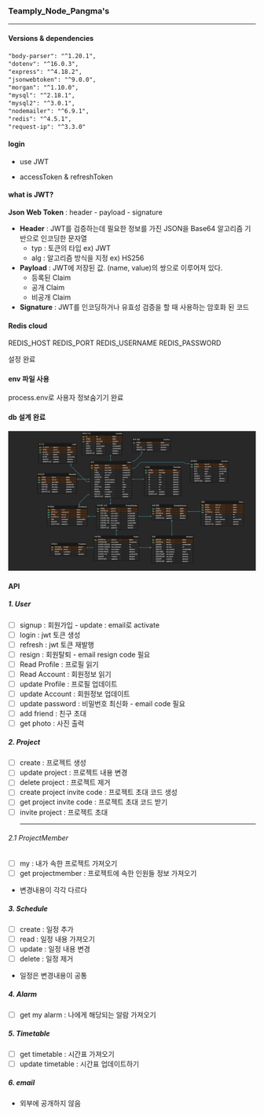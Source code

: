 ### Teamply_Node_Pangma's

<hr>

#### Versions & dependencies
    "body-parser": "^1.20.1",
    "dotenv": "^16.0.3",
    "express": "^4.18.2",
    "jsonwebtoken": "^9.0.0",
    "morgan": "^1.10.0",
    "mysql": "^2.18.1",
    "mysql2": "^3.0.1",
    "nodemailer": "^6.9.1",
    "redis": "^4.5.1",
    "request-ip": "^3.3.0"

#### login 

- use JWT

- accessToken & refreshToken


#### what is JWT?

**Json Web Token** : header - payload - signature

- **Header** : JWT를 검증하는데 필요한 정보를 가진 JSON을 Base64 알고리즘 기반으로 인코딩한 문자열
  - typ : 토큰의 타입 ex) JWT
  - alg : 알고리즘 방식을 지정 ex) HS256
- **Payload** : JWT에 저장된 값. (name, value)의 쌍으로 이루어져 있다. 
  - 등록된 Claim
  - 공개 Claim
  - 비공개 Claim
- **Signature** : JWT를 인코딩하거나 유효성 검증을 할 때 사용하는 암호화 된 코드


#### Redis cloud

REDIS_HOST
REDIS_PORT
REDIS_USERNAME
REDIS_PASSWORD 

설정 완료

#### env 파일 사용

process.env로 사용자 정보숨기기 완료

#### db 설계 완료

<img src = "teamply1_1_0.png">

#### API 

##### 1. User

- [ ] signup : 회원가입  - update : email로 activate
- [ ] login : jwt 토큰 생성
- [ ] refresh : jwt 토큰 재발행
- [ ] resign : 회원탈퇴 - email resign code 필요
- [ ] Read Profile : 프로필 읽기
- [ ] Read Account : 회원정보 읽기
- [ ] update Profile : 프로필 업데이트
- [ ] update Account : 회원정보 업데이트
- [ ] update password : 비밀번호 최신화 - email code 필요
- [ ] add friend : 친구 초대
- [ ] get photo : 사진 출력

##### 2. Project

- [ ] create : 프로젝트 생성 
- [ ] update project : 프로젝트 내용 변경
- [ ] delete project : 프로젝트 제거
- [ ] create project invite code : 프로젝트 초대 코드 생성
- [ ] get project invite code : 프로젝트 초대 코드 받기
- [ ] invite project : 프로젝트 초대
  <hr>
###### 2.1 ProjectMember
- [ ] my : 내가 속한 프로젝트 가져오기
- [ ] get projectmember : 프로젝트에 속한 인원들 정보 가져오기

- 변경내용이 각각 다르다

##### 3. Schedule

- [ ] create : 일정 추가
- [ ] read : 일정 내용 가져오기
- [ ] update : 일정 내용 변경
- [ ] delete : 일정 제거

- 일정은 변경내용이 공통

##### 4. Alarm

- [ ] get my alarm : 나에게 해당되는 알람 가져오기

##### 5. Timetable

- [ ] get timetable : 시간표 가져오기
- [ ] update timetable : 시간표 업데이트하기

##### 6. email

- 외부에 공개하지 않음